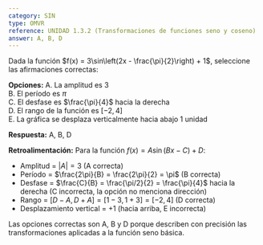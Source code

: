 ```yaml
---
category: SIN
type: OMVR
reference: UNIDAD 1.3.2 (Transformaciones de funciones seno y coseno)
answer: A, B, D
---
```


Dada la función $f(x) = 3\sin\left(2x - \frac{\pi}{2}\right) + 1$, seleccione las afirmaciones correctas:

**Opciones:**
A. La amplitud es 3  
B. El período es $\pi$  
C. El desfase es $\frac{\pi}{4}$ hacia la derecha  
D. El rango de la función es $[-2, 4]$  
E. La gráfica se desplaza verticalmente hacia abajo 1 unidad

**Respuesta:** A, B, D

**Retroalimentación:**
Para la función $f(x) = A\sin(Bx - C) + D$:

- Amplitud = $|A| = 3$ (A correcta)
- Período = $\frac{2\pi}{B} = \frac{2\pi}{2} = \pi$ (B correcta)
- Desfase = $\frac{C}{B} = \frac{\pi/2}{2} = \frac{\pi}{4}$ hacia la derecha (C incorrecta, la opción no menciona dirección)
- Rango = $[D-A, D+A] = [1-3, 1+3] = [-2, 4]$ (D correcta)
- Desplazamiento vertical = +1 (hacia arriba, E incorrecta)

Las opciones correctas son A, B y D porque describen con precisión las transformaciones aplicadas a la función seno básica.
